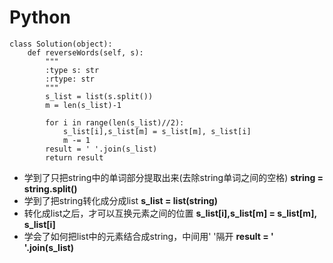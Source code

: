 # Python

```
class Solution(object):
    def reverseWords(self, s):
        """
        :type s: str
        :rtype: str
        """
        s_list = list(s.split())
        m = len(s_list)-1

        for i in range(len(s_list)//2):
            s_list[i],s_list[m] = s_list[m], s_list[i]
            m -= 1
        result = ' '.join(s_list)
        return result
```
- 学到了只把string中的单词部分提取出来(去除string单词之间的空格) **string = string.split()**
- 学到了把string转化成分成list **s_list = list(string)**
- 转化成list之后，才可以互换元素之间的位置   **s_list[i],s_list[m] = s_list[m], s_list[i]**
- 学会了如何把list中的元素结合成string，中间用' '隔开  **result = ' '.join(s_list)**
